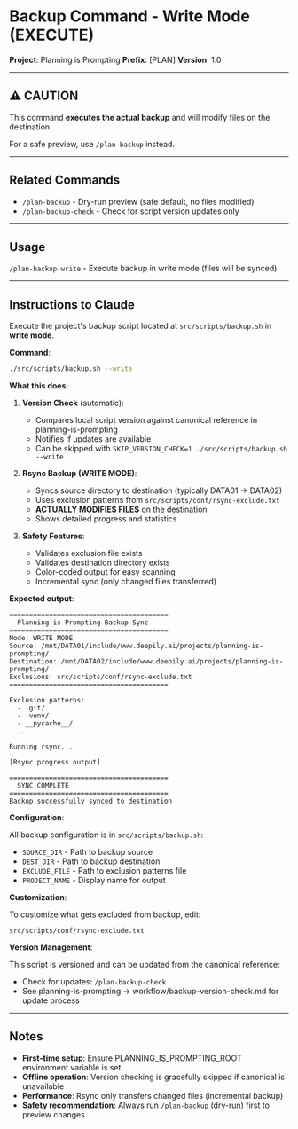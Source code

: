 # Backup Command - Write Mode (EXECUTE)

**Project**: Planning is Prompting
**Prefix**: [PLAN]
**Version**: 1.0

---

## ⚠️ CAUTION

This command **executes the actual backup** and will modify files on the destination.

For a safe preview, use `/plan-backup` instead.

---

## Related Commands

- `/plan-backup` - Dry-run preview (safe default, no files modified)
- `/plan-backup-check` - Check for script version updates only

---

## Usage

`/plan-backup-write` - Execute backup in write mode (files will be synced)

---

## Instructions to Claude

Execute the project's backup script located at `src/scripts/backup.sh` in **write mode**.

**Command**:
```bash
./src/scripts/backup.sh --write
```

**What this does**:

1. **Version Check** (automatic):
   - Compares local script version against canonical reference in planning-is-prompting
   - Notifies if updates are available
   - Can be skipped with `SKIP_VERSION_CHECK=1 ./src/scripts/backup.sh --write`

2. **Rsync Backup (WRITE MODE)**:
   - Syncs source directory to destination (typically DATA01 → DATA02)
   - Uses exclusion patterns from `src/scripts/conf/rsync-exclude.txt`
   - **ACTUALLY MODIFIES FILES** on the destination
   - Shows detailed progress and statistics

3. **Safety Features**:
   - Validates exclusion file exists
   - Validates destination directory exists
   - Color-coded output for easy scanning
   - Incremental sync (only changed files transferred)

**Expected output**:

```
========================================
  Planning is Prompting Backup Sync
========================================
Mode: WRITE MODE
Source: /mnt/DATA01/include/www.deepily.ai/projects/planning-is-prompting/
Destination: /mnt/DATA02/include/www.deepily.ai/projects/planning-is-prompting/
Exclusions: src/scripts/conf/rsync-exclude.txt
========================================

Exclusion patterns:
  - .git/
  - .venv/
  - __pycache__/
  ...

Running rsync...

[Rsync progress output]

========================================
  SYNC COMPLETE
========================================
Backup successfully synced to destination
```

**Configuration**:

All backup configuration is in `src/scripts/backup.sh`:
- `SOURCE_DIR` - Path to backup source
- `DEST_DIR` - Path to backup destination
- `EXCLUDE_FILE` - Path to exclusion patterns file
- `PROJECT_NAME` - Display name for output

**Customization**:

To customize what gets excluded from backup, edit:
```
src/scripts/conf/rsync-exclude.txt
```

**Version Management**:

This script is versioned and can be updated from the canonical reference:
- Check for updates: `/plan-backup-check`
- See planning-is-prompting → workflow/backup-version-check.md for update process

---

## Notes

- **First-time setup**: Ensure PLANNING_IS_PROMPTING_ROOT environment variable is set
- **Offline operation**: Version checking is gracefully skipped if canonical is unavailable
- **Performance**: Rsync only transfers changed files (incremental backup)
- **Safety recommendation**: Always run `/plan-backup` (dry-run) first to preview changes
